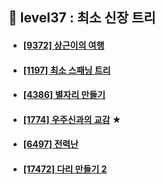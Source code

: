 ## 🧶 level37 : 최소 신장 트리
- #### [[9372] 상근이의 여행](https://www.acmicpc.net/problem/9372)
- #### [[1197] 최소 스패닝 트리](https://www.acmicpc.net/problem/1197)
- #### [[4386] 별자리 만들기](https://www.acmicpc.net/problem/4386)
- #### [[1774] 우주신과의 교감](https://www.acmicpc.net/problem/1774) ★
- #### [[6497] 전력난](https://www.acmicpc.net/problem/6497)
- #### [[17472] 다리 만들기 2](https://www.acmicpc.net/problem/17472)